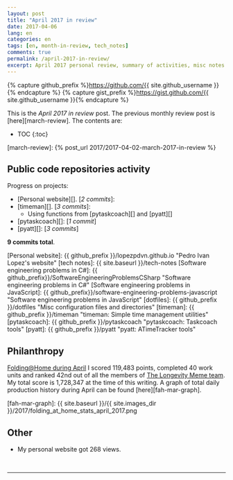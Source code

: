 ```yaml
---
layout: post
title: "April 2017 in review"
date: 2017-04-06
lang: en
categories: en
tags: [en, month-in-review, tech_notes]
comments: true
permalink: /april-2017-in-review/
excerpt: April 2017 personal review, summary of activities, misc notes...
---
```


{% capture github_prefix %}https://github.com/{{ site.github_username }}{% endcapture %}
{% capture gist_prefix %}https://gist.github.com/{{ site.github_username }}{% endcapture %}

This is the *April 2017 in review* post. The previous monthly review post is
[here][march-review].  The contents are:

* TOC
{:toc}

[march-review]: {% post_url 2017/2017-04-02-march-2017-in-review %}

## Public code repositories activity ###################################

Progress on projects:

- [Personal website][]. [*2 commits*]:
- [timeman][]. [*3 commits*]:
  - Using functions from [pytaskcoach][] and [pyatt][]
- [pytaskcoach][]: [*1 commit*]
- [pyatt][]: [*3 commits*]

**9 commits total**.

[Personal website]: {{ github_prefix }}/lopezpdvn.github.io "Pedro Ivan Lopez's website"
[tech notes]: {{ site.baseurl }}/tech-notes
[Software engineering problems in C#]: {{ github_prefix}}/SoftwareEngineeringProblemsCSharp "Software engineering problems in C#"
[Software engineering problems in JavaScript]: {{ github_prefix}}/software-engineering-problems-javascript "Software engineering problems in JavaScript"
[dotfiles]: {{ github_prefix }}/dotfiles "Misc configuration files and directories"
[timeman]: {{ github_prefix }}/timeman "timeman: Simple time management utilities"
[pytaskcoach]: {{ github_prefix }}/pytaskcoach "pytaskcoach: Taskcoach tools"
[pyatt]: {{ github_prefix }}/pyatt "pyatt: ATimeTracker tools"

## Philanthropy #######################################################

[Folding@Home during April][fah-stats] I scored 119,483 points, completed 40
work units and ranked 42nd out of all the members of [The Longevity Meme
team][]. My total score is 1,728,347 at the time of this writing.  A graph of
total daily production history during April can be found [here][fah-mar-graph].

[fah-stats]: http://folding.extremeoverclocking.com/user_summary.php?s=&u=648628 "dreilopz - User Summary - EXTREME Overclocking Folding @ Home Stats"
[The Longevity Meme team]: http://folding.extremeoverclocking.com/user_list.php?s=&t=32461 "The Longevity Meme Individual Users List"
[fah-mar-graph]: {{ site.baseurl }}/{{ site.images_dir }}/2017/folding_at_home_stats_april_2017.png

## Other ###############################################################

- My personal website got 268 views.

<br/>

---
